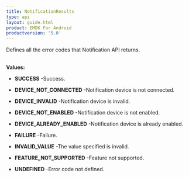 ```yaml
---
title: NotificationResults
type: api
layout: guide.html
product: EMDK For Android
productversion: '5.0'
---
```



Defines all the error codes that Notification API returns.
 <br><br>

**Values:**

* **SUCCESS** -Success.

* **DEVICE_NOT_CONNECTED** -Notification device is not connected.

* **DEVICE_INVALID** -Notification device is invalid.

* **DEVICE_NOT_ENABLED** -Notification device is not enabled.

* **DEVICE_ALREADY_ENABLED** -Notification device is already enabled.

* **FAILURE** -Failure.

* **INVALID_VALUE** -The value specified is invalid.

* **FEATURE_NOT_SUPPORTED** -Feature not supported.

* **UNDEFINED** -Error code not defined.


